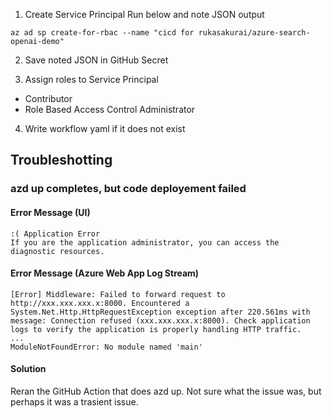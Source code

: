 1. Create Service Principal
Run below and note JSON output
```
az ad sp create-for-rbac --name "cicd for rukasakurai/azure-search-openai-demo"
```

2. Save noted JSON in GitHub Secret

3. Assign roles to Service Principal
- Contributor
- Role Based Access Control Administrator

4. Write workflow yaml if it does not exist

## Troubleshotting
### azd up completes, but code deployement failed
#### Error Message (UI)
```
:( Application Error
If you are the application administrator, you can access the diagnostic resources.
```
#### Error Message (Azure Web App Log Stream)
```
[Error] Middleware: Failed to forward request to http://xxx.xxx.xxx.x:8000. Encountered a System.Net.Http.HttpRequestException exception after 220.561ms with message: Connection refused (xxx.xxx.xxx.x:8000). Check application logs to verify the application is properly handling HTTP traffic.
...
ModuleNotFoundError: No module named 'main'
```
#### Solution
Reran the GitHub Action that does azd up. Not sure what the issue was, but perhaps it was a trasient issue.